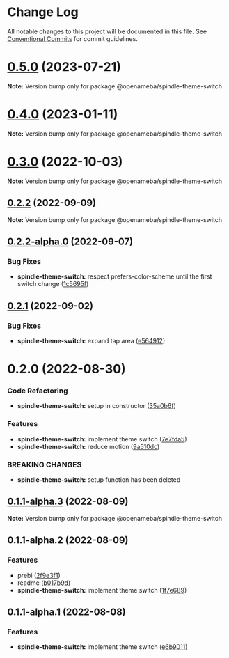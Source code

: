 # Change Log

All notable changes to this project will be documented in this file.
See [Conventional Commits](https://conventionalcommits.org) for commit guidelines.

# [0.5.0](https://github.com/openameba/spindle/compare/@openameba/spindle-theme-switch@0.4.0...@openameba/spindle-theme-switch@0.5.0) (2023-07-21)

**Note:** Version bump only for package @openameba/spindle-theme-switch

# [0.4.0](https://github.com/openameba/spindle/compare/@openameba/spindle-theme-switch@0.3.0...@openameba/spindle-theme-switch@0.4.0) (2023-01-11)

**Note:** Version bump only for package @openameba/spindle-theme-switch

# [0.3.0](https://github.com/openameba/spindle/compare/@openameba/spindle-theme-switch@0.2.2...@openameba/spindle-theme-switch@0.3.0) (2022-10-03)

**Note:** Version bump only for package @openameba/spindle-theme-switch

## [0.2.2](https://github.com/openameba/spindle/compare/@openameba/spindle-theme-switch@0.2.2-alpha.0...@openameba/spindle-theme-switch@0.2.2) (2022-09-09)

**Note:** Version bump only for package @openameba/spindle-theme-switch

## [0.2.2-alpha.0](https://github.com/openameba/spindle/compare/@openameba/spindle-theme-switch@0.2.1...@openameba/spindle-theme-switch@0.2.2-alpha.0) (2022-09-07)

### Bug Fixes

- **spindle-theme-switch:** respect prefers-color-scheme until the first switch change ([1c5695f](https://github.com/openameba/spindle/commit/1c5695fc718053291979594212678e8a45a8134c))

## [0.2.1](https://github.com/openameba/spindle/compare/@openameba/spindle-theme-switch@0.2.0...@openameba/spindle-theme-switch@0.2.1) (2022-09-02)

### Bug Fixes

- **spindle-theme-switch:** expand tap area ([e564912](https://github.com/openameba/spindle/commit/e5649121b3f175e88a98ac4b87daaee5b2c1931d))

# 0.2.0 (2022-08-30)

### Code Refactoring

- **spindle-theme-switch:** setup in constructor ([35a0b6f](https://github.com/openameba/spindle/commit/35a0b6fe75f69e87fdc71ce6013bf95121da66bb))

### Features

- **spindle-theme-switch:** implement theme switch ([7e7fda5](https://github.com/openameba/spindle/commit/7e7fda5e0040e055a40198fe90cebc82649c161f))
- **spindle-theme-switch:** reduce motion ([9a510dc](https://github.com/openameba/spindle/commit/9a510dc4efde703dd41d5efabf95dfcf60307805))

### BREAKING CHANGES

- **spindle-theme-switch:** setup function has been deleted

## [0.1.1-alpha.3](https://github.com/openameba/spindle/compare/@openameba/spindle-theme-switch@0.1.1-alpha.2...@openameba/spindle-theme-switch@0.1.1-alpha.3) (2022-08-09)

**Note:** Version bump only for package @openameba/spindle-theme-switch

## 0.1.1-alpha.2 (2022-08-09)

### Features

- prebi ([2f9e3f1](https://github.com/openameba/spindle/commit/2f9e3f1f7d3c0c76343b9d32cd2f12e5916d9883))
- readme ([b017b9d](https://github.com/openameba/spindle/commit/b017b9dde926eb3064cd0ddd115ecd3840c8b455))
- **spindle-theme-switch:** implement theme switch ([1f7e689](https://github.com/openameba/spindle/commit/1f7e68963ee6f42bac3932e648b1cb09bdad0d23))

## 0.1.1-alpha.1 (2022-08-08)

### Features

- **spindle-theme-switch:** implement theme switch ([e6b9011](https://github.com/openameba/spindle/commit/e6b90119581a914edec68cc10d3d70d20a6753b4))
